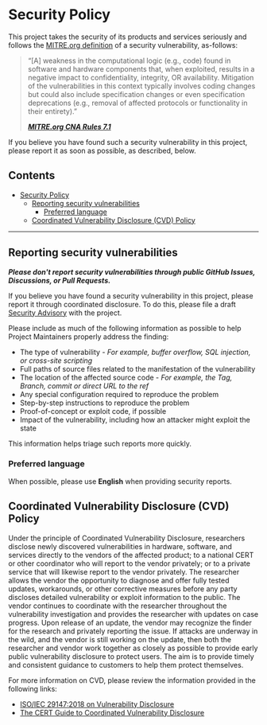 # Security Policy

This project takes the security of its products and services seriously and follows the
[MITRE.org definition][MITRE-definition] of a security vulnerability, as-follows:

<!-- vale off -->

> “\[A\] weakness in the computational logic (e.g., code) found in software and hardware components that, when
> exploited, results in a negative impact to confidentiality, integrity, OR availability. Mitigation of the
> vulnerabilities in this context typically involves coding changes but could also include specification changes or even
> specification deprecations (e.g., removal of affected protocols or functionality in their entirety).”
>
> **_[MITRE.org CNA Rules 7.1][MITRE-rules]_**

<!-- vale on -->

If you believe you have found such a security vulnerability in this project, please report it as soon as possible, as
described, below.

<!-- prettier-ignore-start -->
<!-- omit from toc -->
## Contents

- [Security Policy](#security-policy)
  - [Reporting security vulnerabilities](#reporting-security-vulnerabilities)
    - [Preferred language](#preferred-language)
  - [Coordinated Vulnerability Disclosure (CVD) Policy](#coordinated-vulnerability-disclosure-cvd-policy)

---
<!-- prettier-ignore-end -->

## Reporting security vulnerabilities

**_Please don't report security vulnerabilities through public GitHub Issues, Discussions, or Pull Requests._**

If you believe you have found a security vulnerability in this project, please report it through coordinated disclosure.
To do this, please file a draft [Security Advisory][advisory] with the project.

Please include as much of the following information as possible to help Project Maintainers properly address the
finding:

- The type of vulnerability - _For example, buffer overflow, SQL injection, or cross-site scripting_
- Full paths of source files related to the manifestation of the vulnerability
- The location of the affected source code - _For example, the Tag, Branch, commit or direct URL to the ref_
- Any special configuration required to reproduce the problem
- Step-by-step instructions to reproduce the problem
- Proof-of-concept or exploit code, if possible
- Impact of the vulnerability, including how an attacker might exploit the state

This information helps triage such reports more quickly.

### Preferred language

When possible, please use **English** when providing security reports.

<!-- vale off -->

## Coordinated Vulnerability Disclosure (CVD) Policy

Under the principle of Coordinated Vulnerability Disclosure, researchers disclose newly discovered vulnerabilities in
hardware, software, and services directly to the vendors of the affected product; to a national CERT or other
coordinator who will report to the vendor privately; or to a private service that will likewise report to the vendor
privately. The researcher allows the vendor the opportunity to diagnose and offer fully tested updates, workarounds, or
other corrective measures before any party discloses detailed vulnerability or exploit information to the public. The
vendor continues to coordinate with the researcher throughout the vulnerability investigation and provides the
researcher with updates on case progress. Upon release of an update, the vendor may recognize the finder for the
research and privately reporting the issue. If attacks are underway in the wild, and the vendor is still working on the
update, then both the researcher and vendor work together as closely as possible to provide early public vulnerability
disclosure to protect users. The aim is to provide timely and consistent guidance to customers to help them protect
themselves.

For more information on CVD, please review the information provided in the following links:

- [ISO/IEC 29147:2018 on Vulnerability Disclosure][ISO-29147]
- [The CERT Guide to Coordinated Vulnerability Disclosure][CERT-guide]

<!-- vale on -->

<!-- Link repository -->
<!-- editorconfig-checker-disable -->

[advisory]: https://github.com/andrewvaughan/tuya-smartlife-api/security/advisories/new
[CERT-guide]: https://resources.sei.cmu.edu/asset_files/SpecialReport/2017_003_001_503340.pdf
[ISO-29147]: https://www.iso.org/standard/72311.html
[MITRE-definition]: https://www.cve.org/ResourcesSupport/AllResources/CNARules#section_7-1_what_is_a_vulnerability
[MITRE-rules]: https://www.cve.org/ResourcesSupport/AllResources/CNARules

<!-- editorconfig-checker-enable -->
